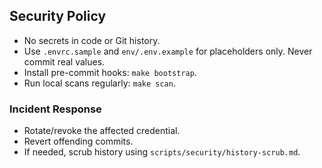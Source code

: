 ## Security Policy

- No secrets in code or Git history.
- Use `.envrc.sample` and `env/.env.example` for placeholders only. Never commit real values.
- Install pre-commit hooks: `make bootstrap`.
- Run local scans regularly: `make scan`.

### Incident Response

- Rotate/revoke the affected credential.
- Revert offending commits.
- If needed, scrub history using `scripts/security/history-scrub.md`.
